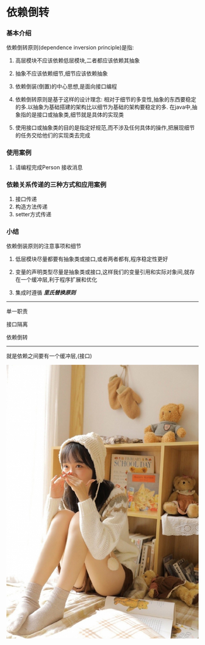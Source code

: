 # 依赖倒转

### 基本介绍

依赖倒转原则(dependence inversion principle)是指:

1. 高层模块不应该依赖低层模块,二者都应该依赖其抽象

2. 抽象不应该依赖细节,细节应该依赖抽象

3. 依赖倒装(倒置)的中心思想,是面向接口编程

4. 依赖倒转原则是基于这样的设计理念: 相对于细节的多变性,抽象的东西要稳定的多.以抽象为基础搭建的架构比以细节为基础的架构要稳定的多. 在java中,抽象指的是接口或抽象类,细节就是具体的实现类

5. 使用接口或抽象类的目的是指定好规范,而不涉及任何具体的操作,把展现细节的任务交给他们的实现类去完成

 
 
### 使用案例
 
1. 请编程完成Person 接收消息


 
 
 
 ### 依赖关系传递的三种方式和应用案例
 
 1. 接口传递
 2. 构造方法传递
 3. setter方式传递
 
 
 ###  小结
 依赖倒装原则的注意事项和细节
 
 1. 低层模块尽量都要有抽象类或接口,或者两者都有,程序稳定性更好
 
 2. 变量的声明类型尽量是抽象类或接口,这样我们的变量引用和实际对象间,就存在一个缓冲层,利于程序扩展和优化
 
 3. 集成时遵循 ___里氏替换原则___
 
  

 
 
 ---
 
 
 
 单一职责
 
 接口隔离
 
 依赖倒转
 
 ---
 
 
 
 就是依赖之间要有一个缓冲层,(接口)
 
 
 ![](./img/mm/meizi02.jpg)
